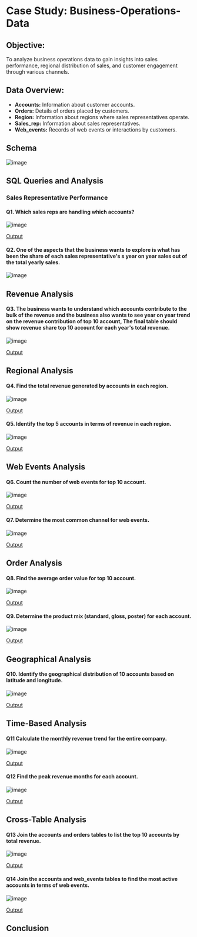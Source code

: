 # Case Study: Business-Operations-Data
## Objective:
To analyze business operations data to gain insights into sales performance, regional distribution of sales, and customer engagement through various channels.
## Data Overview:
- **Accounts:** Information about customer accounts.
- **Orders:** Details of orders placed by customers.
- **Region:** Information about regions where sales representatives operate.
- **Sales_rep:** Information about sales representatives.
- **Web_events:** Records of web events or interactions by customers.
  
## Schema
![image](https://github.com/Niharika-yadav/Business-Operations-Data/assets/160738276/6090d0d8-019b-4aa7-a73f-7d20979f5f29)

## SQL Queries and Analysis

### Sales Representative Performance
#### Q1. Which sales reps are handling which accounts?
![image](https://github.com/Niharika-yadav/Business-Operations-Data/assets/160738276/908c7de0-a4a1-4da4-a5ce-1416194baead)

[Output](https://tinyurl.com/IOutput1)

#### Q2. One of the aspects that  the business wants to explore is what has been the share of each sales representative's s year on year sales out of the total yearly sales.
![image](https://github.com/Niharika-yadav/Business-Operations-Data/assets/160738276/fa3d1d19-d22e-43a8-9f83-8bf2f533731b)


## Revenue Analysis 
#### Q3. The business wants to understand which accounts contribute to the bulk of the revenue and the business also wants to see year on year trend on the revenue contribution of top 10 account, The final table should show revenue share top 10 account for each year's total revenue.
![image](https://github.com/Niharika-yadav/Business-Operations-Data/assets/160738276/921977cd-6118-4c9a-a92b-29bdadf17dad)

[Output](https://github.com/Niharika-yadav/Business-Operations-Data/blob/95650bf3941bce5a3b09a6e6ef3b885b132a20ae/Output/Output%203.png)

## Regional Analysis
#### Q4. Find the total revenue generated by accounts in each region.
![image](https://github.com/Niharika-yadav/Business-Operations-Data/assets/160738276/59029991-08fb-48e6-837c-39b9d0c8ff94)

[Output](https://github.com/Niharika-yadav/Business-Operations-Data/blob/633829af9b2b212ab2ae6d1cdcf00c216df3c916/Output/Output%204.png)

#### Q5. Identify the top 5 accounts in terms of revenue in each region.
![image](https://github.com/Niharika-yadav/Business-Operations-Data/assets/160738276/c228f046-e4dc-4d6a-9159-bcecbefd0e68)

[Output](https://github.com/Niharika-yadav/Business-Operations-Data/blob/a7b1ac95ff984d32e7427b6be2e3ee7eef6a5f54/Output/Output%205.png)

## Web Events Analysis
#### Q6. Count the number of web events for top 10 account.
![image](https://github.com/Niharika-yadav/Business-Operations-Data/assets/160738276/0557e0ec-d4ba-4fc5-940d-24b6c4e110db)

[Output](https://github.com/Niharika-yadav/Business-Operations-Data/blob/bda362c48d506836baad45880b7492147017e9d8/Output/Output%206.png)

#### Q7. Determine the most common channel for web events.
![image](https://github.com/Niharika-yadav/Business-Operations-Data/assets/160738276/73d28c04-b7e4-47aa-8ac7-339d45d5d5c6)

[Output](https://github.com/Niharika-yadav/Business-Operations-Data/blob/4f325dea574c491a1234ada74ab3d1033365b9b9/Output/Output%207.png)

## Order Analysis
#### Q8. Find the average order value for top 10 account.
![image](https://github.com/Niharika-yadav/Business-Operations-Data/assets/160738276/34188b58-e6ca-44a6-9fdc-65f1c729340c)

[Output](https://github.com/Niharika-yadav/Business-Operations-Data/blob/aa5ada8d8cb8832e92582e47488615fed17af4b5/Output/Output%208.png)

#### Q9. Determine the product mix (standard, gloss, poster) for each account.
![image](https://github.com/Niharika-yadav/Business-Operations-Data/assets/160738276/8902188c-4d94-4a76-abf8-88c613feca8d)

[Output](https://github.com/Niharika-yadav/Business-Operations-Data/blob/78b33548fb14d98bb7c25a714e9eb0de8e5916f8/Output/Output%209.png)

## Geographical Analysis
#### Q10. Identify the geographical distribution of 10 accounts based on latitude and longitude.
![image](https://github.com/Niharika-yadav/Business-Operations-Data/assets/160738276/fb9f2d76-3313-43a0-bc18-9620f04b5d7f)

[Output](https://github.com/Niharika-yadav/Business-Operations-Data/blob/091f301256f64a22bd7e11358f4fc9d41c40b37d/Output/Output%2010.png)

## Time-Based Analysis
#### Q11 Calculate the monthly revenue trend for the entire company.
![image](https://github.com/Niharika-yadav/Business-Operations-Data/assets/160738276/dd373e9d-2da3-4368-b07e-c831728943f4)

[Output](https://github.com/Niharika-yadav/Business-Operations-Data/blob/9bc92b28cdba1a0bfe58321173d316b4e8560eb1/Output/Output11.png)

#### Q12 Find the peak revenue months for each account.
![image](https://github.com/Niharika-yadav/Business-Operations-Data/assets/160738276/9d3a3f16-92fe-4f96-b2ca-56aec15ad87e)

[Output](https://github.com/Niharika-yadav/Business-Operations-Data/blob/bcd493a4ef794ae01fca0a9b91b58d0d4bcba5a0/Output/Output%2012.png)

## Cross-Table Analysis
#### Q13 Join the accounts and orders tables to list the top 10 accounts by total revenue.
![image](https://github.com/Niharika-yadav/Business-Operations-Data/assets/160738276/f6a92e81-4ca3-4cd2-912a-89961fec890f)

[Output](https://github.com/Niharika-yadav/Business-Operations-Data/blob/b836bebbfd3064aee572091dd1ac4f47089675d4/Output/Output%2013.png)

#### Q14 Join the accounts and web_events tables to find the most active accounts in terms of web events.
![image](https://github.com/Niharika-yadav/Business-Operations-Data/assets/160738276/3c70dffd-6cb4-4429-bb0f-c65947e6ae27)

[Output](https://github.com/Niharika-yadav/Business-Operations-Data/blob/0cb81d5fae4be07a5c3d85d98a4afcf47f2bb302/Output/Output%2014.png)

## Conclusion






